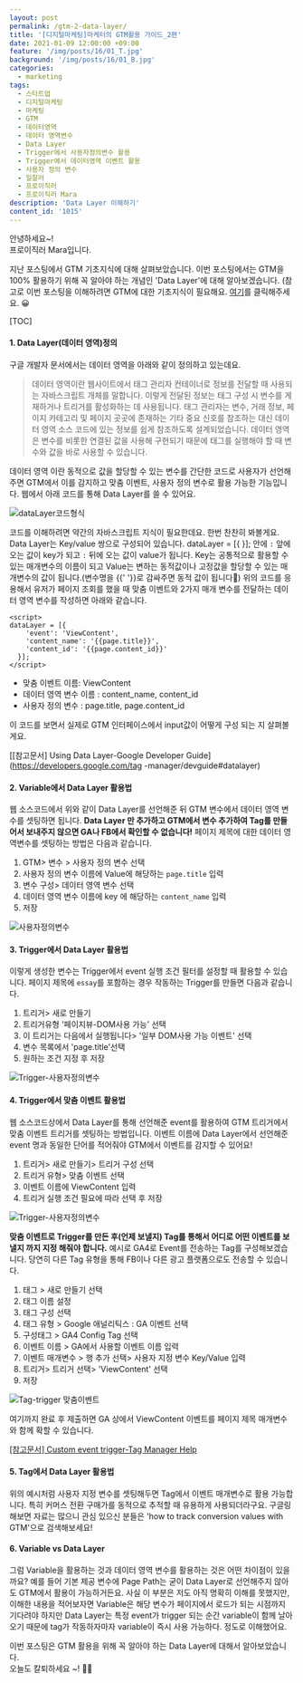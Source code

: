 ```yaml
---
layout: post
permalink: /gtm-2-data-layer/
title: '[디지털마케팅]마케터의 GTM활용 가이드_2편'
date: 2021-01-09 12:00:00 +09:00
feature: '/img/posts/16/01_T.jpg'
background: '/img/posts/16/01_B.jpg'
categories:
  - marketing
tags:
  - 스타트업
  - 디지털마케팅
  - 마케팅
  - GTM
  - 데이터영역
  - 데이터 영역변수
  - Data Layer
  - Trigger에서 사용자정의변수 활용
  - Trigger에서 데이터영역 이벤트 활용
  - 사용자 정의 변수
  - 일잘러
  - 프로이직러
  - 프로이직러 Mara
description: 'Data Layer 이해하기'
content_id: '1015'
---
```


안녕하세요~!<br>
프로이직러 Mara입니다.

지난 포스팅에서 GTM 기초지식에 대해 살펴보았습니다. 이번 포스팅에서는 GTM을 100% 활용하기 위해 꼭 알아야 하는 개념인 'Data Layer'에 대해 알아보겠습니다. (참고로 이번 포스팅을 이해하려면 GTM에 대한 기초지식이 필요해요. [여기](https://mara.kim/gtm-1-basic-knowledge/)를 클릭해주세요. 😀

[TOC]

#### 1. Data Layer(데이터 영역)정의

구글 개발자 문서에서는 데이터 영역을 아래와 같이 정의하고 있는데요.

> 데이터 영역이란 웹사이트에서 태그 관리자 컨테이너로 정보를 전달할 때 사용되는 자바스크립트 개체를 말합니다. 이렇게 전달된 정보는 태그 구성 시 변수를 게재하거나 트리거를 활성화하는 데 사용됩니다. 태그 관리자는 변수, 거래 정보, 페이지 카테고리 및 페이지 곳곳에 존재하는 기타 중요 신호를 참조하는 대신 데이터 영역 소스 코드에 있는 정보를 쉽게 참조하도록 설계되었습니다. 데이터 영역은 변수를 비롯한 연결된 값을 사용해 구현되기 때문에 태그를 실행해야 할 때 변수와 값을 바로 사용할 수 있습니다.
>

데이터 영역 이란 동적으로 값을 할당할 수 있는 변수를 간단한 코드로 사용자가 선언해주면 GTM에서 이를 감지하고 맞춤 이벤트, 사용자 정의 변수로 활용 가능한 기능입니다. 웹에서 아래 코드를 통해 Data Layer를 쓸 수 있어요.

![dataLayer코드형식](/img/posts/17/07.JPG)

코드를 이해하려면 약간의 자바스크립트 지식이 필요한데요. 한번 찬찬히 봐볼게요. Data Layer는 Key/value 쌍으로 구성되어 있습니다. dataLayer = [{ }]; 안에 `:` 앞에 오는 값이 key가 되고 `:` 뒤에 오는 값이 value가 됩니다. Key는 공통적으로 활용할 수 있는 매개변수의 이름이 되고 Value는 변하는 동적값이나 고정값을 할당할 수 있는 매개변수의 값이 됩니다.(변수명을 {{' '}}로 감싸주면 동적 값이 됩니다🙂) 위의 코드를 응용해서 유저가 페이지 조회를 했을 때 맞춤 이벤트와 2가지 매개 변수를 전달하는 데이터 영역 변수를 작성하면 아래와 같습니다.

```
<script>
dataLayer = [{
    'event': 'ViewContent',
    'content_name': '{{page.title}}',
    'content_id': '{{page.content_id}}'
  }];
</script>
```



- 맞춤 이벤트 이름: ViewContent
- 데이터 영역 변수 이름 : content_name, content_id
- 사용자 정의 변수 : page.title, page.content_id

이 코드를 보면서 실제로 GTM 인터페이스에서 input값이 어떻게 구성 되는 지 살펴볼게요.

[[참고문서] Using Data Layer-Google Developer Guide](https://developers.google.com/tag	-manager/devguide#datalayer)

#### 2. Variable에서 Data Layer 활용법

웹 소스코드에서 위와 같이 Data Layer를 선언해준 뒤 GTM 변수에서 데이터 영역 변수를 셋팅하면 됩니다. **Data Layer 만 추가하고 GTM에서 변수 추가하여 Tag를 만들어서 보내주지 않으면 GA나 FB에서 확인할 수 없습니다!** 페이지 제목에 대한 데이터 영역변수를 셋팅하는 방법은 다음과 같습니다.

1. GTM> 변수 > 사용자 정의 변수 선택
2. 사용자 정의 변수 이름에 Value에 해당하는 `page.title` 입력
3. 변수 구성> 데이터 영역 변수 선택
4. 데이터 영역 변수 이름에 key 에 해당하는 `content_name` 입력
5. 저장

![사용자정의변수](/img/posts/16/01.JPG)

#### 3. Trigger에서 Data Layer 활용법

이렇게 생성한 변수는 Trigger에서 event 실행 조건 필터를 설정할 때 활용할 수 있습니다. 페이지 제목에  `essay`를 포함하는 경우 작동하는 Trigger를 만들면 다음과 같습니다.

1. 트리거> 새로 만들기
2. 트리거유형 '페이지뷰-DOM사용 가능' 선택
3. 이 트리거는 다음에서 실행됩니다> '일부 DOM사용 가능 이벤트' 선택
4. 변수 목록에서 'page.title'선택
5. 원하는 조건 지정 후 저장

![Trigger-사용자정의변수](/img/posts/16/02.JPG)

#### 4. Trigger에서 맞춤 이벤트  활용법

웹 소스코드상에서 Data Layer를 통해 선언해준 event를 활용하여 GTM 트리거에서 맞춤 이벤트 트리거를 셋팅하는 방법입니다. 이벤트 이름에 Data Layer에서 선언해준 event 명과 동일한 단어를 적어줘야 GTM에서 이벤트를 감지할 수 있어요!

1. 트리거> 새로 만들기> 트리거 구성 선택
2. 트리거 유형> 맞춤 이벤트 선택
3. 이벤트 이름에 ViewContent 입력
4. 트리거 실행 조건 필요에 따라 선택 후 저장

![Trigger-사용자정의변수](/img/posts/16/03.JPG)

**맞춤 이벤트로 Trigger를 만든 후(언제 보낼지) Tag를 통해서 어디로 어떤 이벤트를 보낼지 까지 지정 해줘야 합니다.**  예시로 GA4로 Event를 전송하는 Tag를 구성해보겠습니다. 당연히 다른 Tag 유형을 통해 FB이나 다른 광고 플랫폼으로도 전송할 수 있습니다.

1. 태그 > 새로 만들기 선택
2. 태그 이름 설정
3. 태그 구성 선택
4. 태그 유형 > Google 애널리틱스 : GA 이벤트 선택
5. 구성태그 > GA4 Config Tag 선택
6. 이벤트 이름 > GA에서 사용할 이벤트 이름 입력
7. 이벤트 매개변수 > 행 추가 선택> 사용자 지정 변수 Key/Value 입력
8. 트리거> 트리거 선택> 'ViewContent' 선택
9. 저장

![Tag-trigger 맞춤이벤트](/img/posts/16/04.JPG)

여기까지 완료 후 제출하면 GA 상에서 ViewContent 이벤트를 페이지 제목 매개변수와 함께 확할 수 있습니다.

[[참고문서] Custom event trigger-Tag Manager Help](https://support.google.com/tagmanager/answer/7679219?hl=en&ref_topic=7679108)

#### 5. Tag에서 Data Layer 활용법

위의 예시처럼 사용자 지정 변수를 셋팅해두면 Tag에서 이벤트 매개변수로 활용 가능합니다. 특히 커머스 전환 구매가를 동적으로 추적할 때 유용하게 사용되더라구요. 구글링 해보면 자료는 많으니 관심 있으신 분들은 'how to track conversion values with GTM'으로 검색해보세요!

#### 6. Variable vs Data Layer

그럼 Variable을 활용하는 것과 데이터 영역 변수를 활용하는 것은 어떤 차이점이 있을까요? 예를 들어 기본 제공 변수에 Page Path는 굳이 Data Layer로 선언해주지 않아도 GTM에서 활용이 가능하거든요. 사실 이 부분은 저도 아직 명확히 이해를 못했지만, 이해한 내용을 적어보자면 Variable은 해당 변수가 페이지에서 로드가 되는 시점까지 기다려야 하지만 Data Layer는 특정 event가 trigger 되는 순간 variable이 함께 날아오기 때문에 tag가 작동하자마자 variable이 즉시 사용 가능하다. 정도로 이해했어요.  

이번 포스팅은 GTM 활용을 위해 꼭 알아야 하는 Data Layer에 대해서 알아보았습니다.<br>오늘도 칼퇴하세요 ~!  🙋‍♀️
